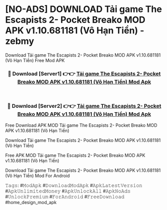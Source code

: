 # [NO-ADS] DOWNLOAD Tải game The Escapists 2- Pocket Breako MOD APK v1.10.681181 (Vô Hạn Tiền) - zebmy
Download Tải game The Escapists 2- Pocket Breako MOD APK v1.10.681181 (Vô Hạn Tiền) Free Mod APK

<div align="center">
<h3>🔴 Download [Server1] 👉👉 <a href="https://apk-comot.site?title=Tải_game_The_Escapists_2-_Pocket_Breako_MOD_APK_v1.10.681181_(Vô_Hạn_Tiền)">Tải game The Escapists 2- Pocket Breako MOD APK v1.10.681181 (Vô Hạn Tiền) Mod Apk</a></h3><br>

<h3>🔴 Download [Server2] 👉👉 <a href="https://apk-comot.site?title=Tải_game_The_Escapists_2-_Pocket_Breako_MOD_APK_v1.10.681181_(Vô_Hạn_Tiền)">Tải game The Escapists 2- Pocket Breako MOD APK v1.10.681181 (Vô Hạn Tiền) Mod Apk</a></h3>
</div>


Free Download APK MOD Tải game The Escapists 2- Pocket Breako MOD APK v1.10.681181 (Vô Hạn Tiền)

Download Tải game The Escapists 2- Pocket Breako MOD APK v1.10.681181 (Vô Hạn Tiền) 

Free APK MOD Tải game The Escapists 2- Pocket Breako MOD APK v1.10.681181 (Vô Hạn Tiền) 

Download Tải game The Escapists 2- Pocket Breako MOD APK v1.10.681181 (Vô Hạn Tiền) Mod For Android

𝚃𝚊𝚐𝚜: #𝙼𝚘𝚍𝙰𝚙𝚔 #𝙳𝚘𝚠𝚗𝚕𝚘𝚊𝚍𝙼𝚘𝚍𝙰𝚙𝚔 #𝙰𝚙𝚔𝙻𝚊𝚝𝚎𝚜𝚝𝚅𝚎𝚛𝚜𝚒𝚘𝚗 #𝙰𝚙𝚔𝚄𝚗𝚕𝚒𝚖𝚒𝚝𝚎𝚍𝙼𝚘𝚗𝚎𝚢 #𝙰𝚙𝚔𝚄𝚗𝚕𝚘𝚌𝚔𝙰𝚕𝚕 #𝙰𝚙𝚔𝙽𝚘𝙰𝚍𝚜 #𝚄𝚗𝚕𝚘𝚌𝚔𝙿𝚛𝚎𝚖𝚒𝚞𝚖 #𝙵𝚘𝚛𝙰𝚗𝚍𝚛𝚘𝚒𝚍 #𝙵𝚛𝚎𝚎𝙳𝚘𝚠𝚗𝚕𝚘𝚊𝚍 #home_design_mod_apk